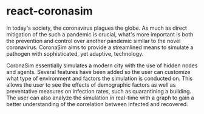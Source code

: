 # react-coronasim
In today's society, the coronavirus plagues the globe. As much as direct mitigation of the such a pandemic is crucial, what's more important is both the prevention and control over another pandemic similar to the novel coronavirus. CoronaSim aims to provide a streamlined means to simulate a pathogen with sophisticated, yet adaptive, technology.

CoronaSim essentially simulates a modern city with the use of hidden nodes and agents. Several features have been added so the user can customize what type of environment and factors the simulation is conducted on. This allows the user to see the effects of demographic factors as well as preventative measures on infection rates, such as quarantining a building. The user can also analyze the simulation in real-time with a graph to gain a better understanding of the correlation between infected and recovered.
